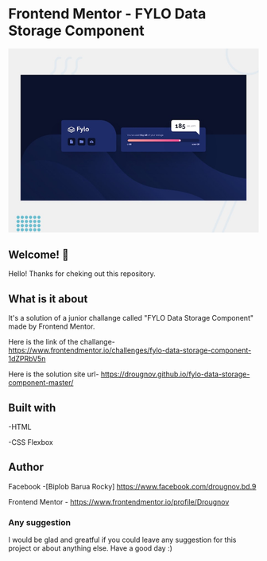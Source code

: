 # Frontend Mentor - FYLO Data Storage Component

![Design preview for the FYLO data storage component coding challenge](./design/desktop-preview.jpg)

## Welcome! 👋

Hello! Thanks for cheking out this repository.

## What is it about

It's a solution of a junior challange called "FYLO Data Storage Component" made by Frontend Mentor.

Here is the link of the challange-
https://www.frontendmentor.io/challenges/fylo-data-storage-component-1dZPRbV5n

Here is the solution site url-
https://drougnov.github.io/fylo-data-storage-component-master/

## Built with

-HTML

-CSS Flexbox

## Author

Facebook -[Biplob Barua Rocky] https://www.facebook.com/drougnov.bd.9

Frontend Mentor - https://www.frontendmentor.io/profile/Drougnov

### Any suggestion

I would be glad and greatful if you could leave any suggestion for this project or about anything else. Have a good day :)
